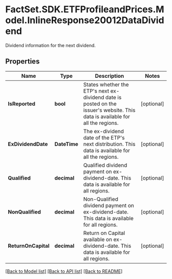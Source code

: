 # FactSet.SDK.ETFProfileandPrices.Model.InlineResponse20012DataDividend
Dividend information for the next dividend.

## Properties

Name | Type | Description | Notes
------------ | ------------- | ------------- | -------------
**IsReported** | **bool** | States whether the ETP&#39;s next ex-dividend date is posted on the issuer&#39;s website. This data is available for all the regions. | [optional] 
**ExDividendDate** | **DateTime** | The ex-dividend date of the ETP&#39;s next distribution. This data is available for all the regions. | [optional] 
**Qualified** | **decimal** | Qualified dividend payment on ex-dividend-date. This data is available for all regions. | [optional] 
**NonQualified** | **decimal** | Non-Qualified dividend payment on ex-dividend-date. This data is available for all regions. | [optional] 
**ReturnOnCapital** | **decimal** | Return on Capital available on ex-dividend-date. This data is available for all regions. | [optional] 

[[Back to Model list]](../README.md#documentation-for-models) [[Back to API list]](../README.md#documentation-for-api-endpoints) [[Back to README]](../README.md)

